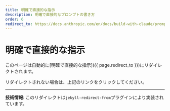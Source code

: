 ```yaml
---
title: 明確で直接的な指示
description: 明確で直接的なプロンプトの書き方
order: 6
redirect_to: https://docs.anthropic.com/en/docs/build-with-claude/prompt-engineering/be-clear-and-direct.md
---
```


<!-- このページはJekyllのリダイレクトプラグインにより自動的にリダイレクトされます -->

# 明確で直接的な指示

このページは自動的に[明確で直接的な指示]({{ page.redirect_to }})にリダイレクトされます。

リダイレクトされない場合は、上記のリンクをクリックしてください。

---

**技術情報**: このリダイレクトは`jekyll-redirect-from`プラグインにより実装されています。
